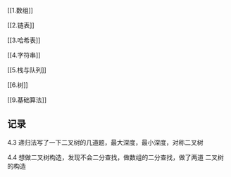 
[[1.数组]]

[[2.链表]]

[[3.哈希表]]

[[4.字符串]]

[[5.栈与队列]]

[[6.树]]

[[9.基础算法]]

## 记录
4.3
递归法写了一下二叉树的几道题，最大深度，最小深度，对称二叉树

4.4
想做二叉树构造，发现不会二分查找，做数组的二分查找，做了两道
二叉树的构造

